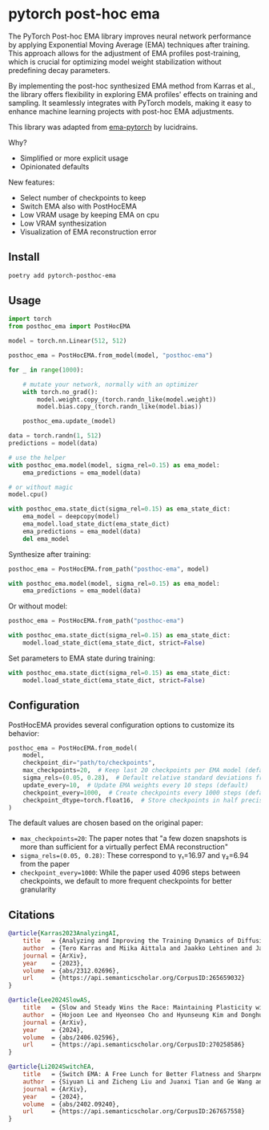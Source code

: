 # pytorch post-hoc ema

The PyTorch Post-hoc EMA library improves neural network performance by applying Exponential Moving Average (EMA) techniques after training. This approach allows for the adjustment of EMA profiles post-training, which is crucial for optimizing model weight stabilization without predefining decay parameters.

By implementing the post-hoc synthesized EMA method from Karras et al., the library offers flexibility in exploring EMA profiles' effects on training and sampling. It seamlessly integrates with PyTorch models, making it easy to enhance machine learning projects with post-hoc EMA adjustments.

This library was adapted from [ema-pytorch](https://github.com/lucidrains/ema-pytorch) by lucidrains.

Why?

- Simplified or more explicit usage
- Opinionated defaults

New features:

- Select number of checkpoints to keep
- Switch EMA also with PostHocEMA
- Low VRAM usage by keeping EMA on cpu
- Low VRAM synthesization
- Visualization of EMA reconstruction error

## Install

```bash
poetry add pytorch-posthoc-ema
```

## Usage

```python
import torch
from posthoc_ema import PostHocEMA

model = torch.nn.Linear(512, 512)

posthoc_ema = PostHocEMA.from_model(model, "posthoc-ema")

for _ in range(1000):

    # mutate your network, normally with an optimizer
    with torch.no_grad():
        model.weight.copy_(torch.randn_like(model.weight))
        model.bias.copy_(torch.randn_like(model.bias))

    posthoc_ema.update_(model)

data = torch.randn(1, 512)
predictions = model(data)

# use the helper
with posthoc_ema.model(model, sigma_rel=0.15) as ema_model:
    ema_predictions = ema_model(data)

# or without magic
model.cpu()

with posthoc_ema.state_dict(sigma_rel=0.15) as ema_state_dict:
    ema_model = deepcopy(model)
    ema_model.load_state_dict(ema_state_dict)
    ema_predictions = ema_model(data)
    del ema_model
```

Synthesize after training:

```python
posthoc_ema = PostHocEMA.from_path("posthoc-ema", model)

with posthoc_ema.model(model, sigma_rel=0.15) as ema_model:
    ema_predictions = ema_model(data)
```

Or without model:

```python
posthoc_ema = PostHocEMA.from_path("posthoc-ema")

with posthoc_ema.state_dict(sigma_rel=0.15) as ema_state_dict:
    model.load_state_dict(ema_state_dict, strict=False)
```

Set parameters to EMA state during training:

```python
with posthoc_ema.state_dict(sigma_rel=0.15) as ema_state_dict:
    model.load_state_dict(ema_state_dict, strict=False)
```

## Configuration

PostHocEMA provides several configuration options to customize its behavior:

```python
posthoc_ema = PostHocEMA.from_model(
    model,
    checkpoint_dir="path/to/checkpoints",
    max_checkpoints=20,  # Keep last 20 checkpoints per EMA model (default=20)
    sigma_rels=(0.05, 0.28),  # Default relative standard deviations from paper
    update_every=10,  # Update EMA weights every 10 steps (default)
    checkpoint_every=1000,  # Create checkpoints every 1000 steps (default)
    checkpoint_dtype=torch.float16,  # Store checkpoints in half precision (default is no change)
)
```

The default values are chosen based on the original paper:

- `max_checkpoints=20`: The paper notes that "a few dozen snapshots is more than sufficient for a virtually perfect EMA reconstruction"
- `sigma_rels=(0.05, 0.28)`: These correspond to γ₁=16.97 and γ₂=6.94 from the paper
- `checkpoint_every=1000`: While the paper used 4096 steps between checkpoints, we default to more frequent checkpoints for better granularity

## Citations

```bibtex
@article{Karras2023AnalyzingAI,
    title   = {Analyzing and Improving the Training Dynamics of Diffusion Models},
    author  = {Tero Karras and Miika Aittala and Jaakko Lehtinen and Janne Hellsten and Timo Aila and Samuli Laine},
    journal = {ArXiv},
    year    = {2023},
    volume  = {abs/2312.02696},
    url     = {https://api.semanticscholar.org/CorpusID:265659032}
}
```

```bibtex
@article{Lee2024SlowAS,
    title   = {Slow and Steady Wins the Race: Maintaining Plasticity with Hare and Tortoise Networks},
    author  = {Hojoon Lee and Hyeonseo Cho and Hyunseung Kim and Donghu Kim and Dugki Min and Jaegul Choo and Clare Lyle},
    journal = {ArXiv},
    year    = {2024},
    volume  = {abs/2406.02596},
    url     = {https://api.semanticscholar.org/CorpusID:270258586}
}
```

```bibtex
@article{Li2024SwitchEA,
    title   = {Switch EMA: A Free Lunch for Better Flatness and Sharpness},
    author  = {Siyuan Li and Zicheng Liu and Juanxi Tian and Ge Wang and Zedong Wang and Weiyang Jin and Di Wu and Cheng Tan and Tao Lin and Yang Liu and Baigui Sun and Stan Z. Li},
    journal = {ArXiv},
    year    = {2024},
    volume  = {abs/2402.09240},
    url     = {https://api.semanticscholar.org/CorpusID:267657558}
}
```
